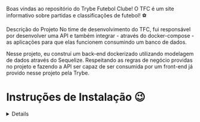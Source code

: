 Boas vindas ao repositório do Trybe Futebol Clube!
O TFC é um site informativo sobre partidas e classificações de futebol! ⚽️

Descrição do Projeto
No time de desenvolvimento do TFC, fui responsável por desenvolver uma API e também integrar - através do docker-compose - as aplicações para que elas funcionem consumindo um banco de dados.

Nesse projeto, eu construí um back-end dockerizado utilizando modelagem de dados através do Sequelize. Respeitando as regras de negócio providas no projeto e fazendo a API ser capaz de ser consumida por um front-end já provido nesse projeto pela Trybe.


# Instruções de Instalação 😉
<details>
- `npm install`
- `npm run install:apps`
- `npm run compose:up`
 - na pasta app/backend
- `npm run compose:up`
- `npm run prestart`
</details>
